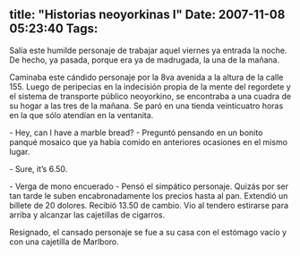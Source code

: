 title: "Historias neoyorkinas I"
Date: 2007-11-08 05:23:40
Tags: 
---
<p>Salía este humilde personaje de trabajar aquel viernes ya entrada la noche. De hecho, ya pasada, porque era ya de madrugada, la una de la mañana.</p>

<p>Caminaba este cándido personaje por la 8va avenida a la altura de la calle 155. Luego de peripecias en la indecisión propia de la mente del regordete y el sistema de transporte público neoyorkino, se encontraba a una cuadra de su hogar a las tres de la mañana. Se paró en una tienda veinticuatro horas en la que sólo atendían en la ventanita.</p>

<p>- Hey, can I have a marble bread? - Preguntó pensando en un bonito panqué mosaico que ya había comido en anteriores ocasiones en el mismo lugar.</p>

<p>- Sure, it&#8217;s 6.50.</p>

<p>- Verga de mono encuerado - Pensó el simpático personaje. Quizás por ser tan tarde le suben encabronadamente los precios hasta al pan. Extendió un billete de 20 dolores. Recibió 13.50 de cambio. Vio al tendero estirarse para arriba y alcanzar las cajetillas de cigarros.</p>

<p>Resignado, el cansado personaje se fue a su casa con el estómago vacío y con una cajetilla de Marlboro.</p>
